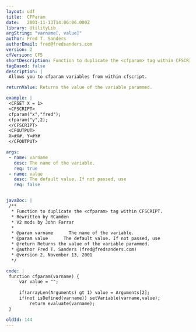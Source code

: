 ```yaml
---
layout: udf
title:  CFParam
date:   2001-11-13T14:06:06.000Z
library: UtilityLib
argString: "varname[, value]"
author: Fred T. Sanders
authorEmail: fred@fredsanders.com
version: 2
cfVersion: CF5
shortDescription: Function to duplicate the <cfparam> tag within CFSCRIPT.
tagBased: false
description: |
 Allows you to cfparam variables from within cfscript.

returnValue: Returns the value of the variable parammed.

example: |
 <CFSET X = 1>
 <CFSCRIPT>
 cfparam("x","fred");
 cfparam("y",2);
 </CFSCRIPT>
 <CFOUTPUT>
 X=#X#, Y=#Y#
 </CFOUTPUT>

args:
 - name: varname
   desc: The name of the variable.
   req: true
 - name: value
   desc: The default value. If not passed, use 
   req: false


javaDoc: |
 /**
  * Function to duplicate the <cfparam> tag within CFSCRIPT.
  * Rewritten by RCamden
  * V2 mods by John Farrar
  * 
  * @param varname      The name of the variable. 
  * @param value      The default value. If not passed, use  
  * @return Returns the value of the variable parammed. 
  * @author Fred T. Sanders (fred@fredsanders.com) 
  * @version 2, November 13, 2001 
  */

code: |
 function cfparam(varname) {
     var value = "";
     
     if(arrayLen(Arguments) gt 1) value = Arguments[2];
     if(not isDefined(varname)) setVariable(varname,value);
         return evaluate(varname);
 }

oldId: 144
---
```


